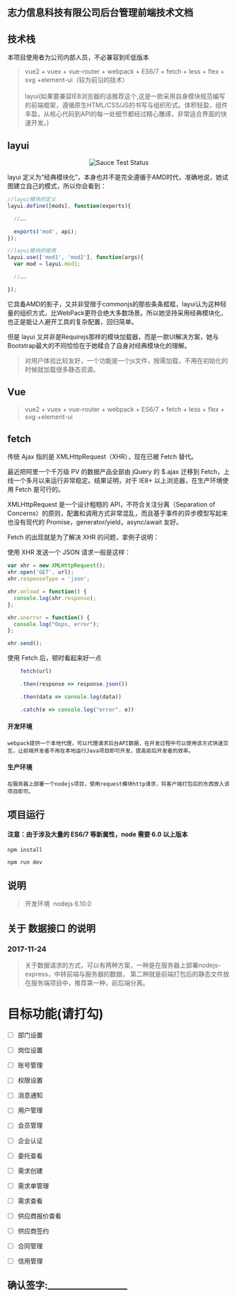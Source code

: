 ## 志力信息科技有限公司后台管理前端技术文档


## 技术栈
本项目使用者为公司内部人员，不必兼容到IE低版本<br>
>  vue2 + vuex + vue-router + webpack + ES6/7 + fetch + less + flex + svg +element-ui（较为前沿的技术）<br><br>
>  layui(如果要兼容IE8浏览器的话推荐这个,这是一款采用自身模块规范编写的前端框架，遵循原生HTML/CSS/JS的书写与组织形式。体积轻盈，组件丰盈，从核心代码到API的每一处细节都经过精心雕琢，非常适合界面的快速开发。)



## layui
<p align="center">
    <img src="https://saucelabs.com/browser-matrix/layui.svg" alt="Sauce Test Status">
</p>

layui 定义为“经典模块化”，本身也并不是完全遵循于AMD时代，准确地说，她试图建立自己的模式，所以你会看到：

```js
//layui模块的定义
layui.define([mods], function(exports){

  //……

  exports('mod', api);
});

//layui模块的使用
layui.use(['mod1', 'mod2'], function(args){
  var mod = layui.mod1;

  //……

});
```
它具备AMD的影子，又并非受限于commonjs的那些条条框框，layui认为这种轻量的组织方式，比WebPack更符合绝大多数场景。所以她坚持采用经典模块化，也正是能让人避开工具的复杂配置，回归简单。

但是 layui 又并非是Requirejs那样的模块加载器，而是一款UI解决方案，她与Bootstrap最大的不同恰恰在于她糅合了自身对经典模块化的理解。
> 对用户体验比较友好，一个功能是一个js文件，按需加载，不用在初始化的时候就加载很多静态资源。


## Vue

>  vue2 + vuex + vue-router + webpack + ES6/7 + fetch + less + flex + svg +element-ui

## fetch

传统 Ajax 指的是 XMLHttpRequest（XHR），现在已被 Fetch 替代。

最近把阿里一个千万级 PV 的数据产品全部由 jQuery 的 $.ajax 迁移到 Fetch，上线一个多月以来运行非常稳定。结果证明，对于 IE8+ 以上浏览器，在生产环境使用 Fetch 是可行的。

XMLHttpRequest 是一个设计粗糙的 API，不符合关注分离（Separation of Concerns）的原则，配置和调用方式非常混乱，而且基于事件的异步模型写起来也没有现代的 Promise，generator/yield，async/await 友好。

Fetch 的出现就是为了解决 XHR 的问题，拿例子说明：

使用 XHR 发送一个 JSON 请求一般是这样：

```js
var xhr = new XMLHttpRequest();
xhr.open('GET', url);
xhr.responseType = 'json';

xhr.onload = function() {
  console.log(xhr.response);
};

xhr.onerror = function() {
  console.log("Oops, error");
};

xhr.send();
```

使用 Fetch 后，顿时看起来好一点

```js
    fetch(url)

    .then(response => response.json())

    .then(data => console.log(data))

    .catch(e => console.log("error", e))
```
#### 开发环境

    webpack提供一个本地代理，可以代理请求后台API数据，在开发过程中可以使用该方式快速交互，让前端开发者不用在本地运行Java项目即可开发，提高前后开发者的效率。

#### 生产环境

    在服务器上部署一个nodejs项目，使用request模块http请求，将客户端打包后的东西放入该项目即可。

## 项目运行

#### 注意：由于涉及大量的 ES6/7 等新属性，node 需要 6.0 以上版本

```
npm install

npm run dev

```


## 说明

>  开发环境  nodejs 6.10.0


## 关于 数据接口 的说明

### 2017-11-24

> 关于数据请求的方式，可以有两种方案，一种是在服务器上部署nodejs-express，中转前端与服务器的数据，
第二种就是前端打包后的静态文件放在服务端项目中，推荐第一种，前后端分离。







# 目标功能(请打勾)
- [ ] 部门设置
- [ ] 岗位设置
- [ ] 账号管理
- [ ] 权限设置
- [ ] 消息通知
- [ ] 用户管理
- [ ] 会员管理
- [ ] 企业认证
- [ ] 委托查看
- [ ] 需求创建
- [ ] 需求单管理
- [ ] 需求查看
- [ ] 供应商报价查看
- [ ] 供应商签约
- [ ] 合同管理
- [ ] 信用管理


## 确认签字:__________________


  [1]: https://saucelabs.com/browser-matrix/layui.svg
  [2]: http://wh-alibaba-haha.oss-cn-shanghai.aliyuncs.com/work/alerts.png
  [3]: http://wh-alibaba-haha.oss-cn-shanghai.aliyuncs.com/work/warning.png
  [4]: http://wh-alibaba-haha.oss-cn-shanghai.aliyuncs.com/work/table.png
  [5]: http://wh-alibaba-haha.oss-cn-shanghai.aliyuncs.com/work/buttons.png
  [6]: http://wh-alibaba-haha.oss-cn-shanghai.aliyuncs.com/work/buttons%282%29.png
  [7]: http://wh-alibaba-haha.oss-cn-shanghai.aliyuncs.com/work/date1.png
  [8]: http://wh-alibaba-haha.oss-cn-shanghai.aliyuncs.com/work/date2.png